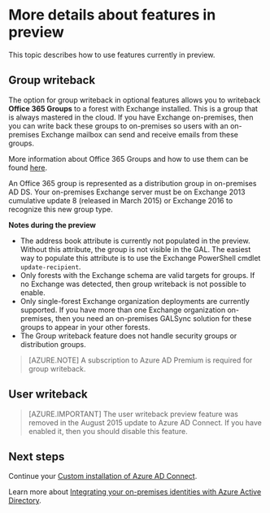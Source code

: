 <properties
    pageTitle="Azure AD Connect: Features in preview | Azure"
    description="This topic describes in more detail features which are in preview in Azure AD Connect."
    services="active-directory"
    documentationcenter=""
    author="andkjell"
    manager="femila"
    editor="" />
<tags
    ms.assetid="c75cd8cf-3eff-4619-bbca-66276757cc07"
    ms.service="active-directory"
    ms.workload="identity"
    ms.tgt_pltfrm="na"
    ms.devlang="na"
    ms.topic="article"
    ms.date="02/07/2017"
    wacn.date=""
    ms.author="billmath" />

# More details about features in preview
This topic describes how to use features currently in preview.

## Group writeback
The option for group writeback in optional features allows you to writeback **Office 365 Groups** to a forest with Exchange installed. This is a group that is always mastered in the cloud. If you have Exchange on-premises, then you can write back these groups to on-premises so users with an on-premises Exchange mailbox can send and receive emails from these groups.

More information about Office 365 Groups and how to use them can be found [here](http://aka.ms/O365g).

An Office 365 group is represented as a distribution group in on-premises AD DS. Your on-premises Exchange server must be on Exchange 2013 cumulative update 8 (released in March 2015) or Exchange 2016 to recognize this new group type.

**Notes during the preview**

- The address book attribute is currently not populated in the preview. Without this attribute, the group is not visible in the GAL. The easiest way to populate this attribute is to use the Exchange PowerShell cmdlet `update-recipient`.
- Only forests with the Exchange schema are valid targets for groups. If no Exchange was detected, then group writeback is not possible to enable.
- Only single-forest Exchange organization deployments are currently supported. If you have more than one Exchange organization on-premises, then you need an on-premises GALSync solution for these groups to appear in your other forests.
- The Group writeback feature does not handle security groups or distribution groups.

> [AZURE.NOTE]
> A subscription to Azure AD Premium is required for group writeback.
> 
>

## User writeback
> [AZURE.IMPORTANT]
> The user writeback preview feature was removed in the August 2015 update to Azure AD Connect. If you have enabled it, then you should disable this feature.
>
>

## Next steps
Continue your [Custom installation of Azure AD Connect](/documentation/articles/active-directory-aadconnect-get-started-custom/).

Learn more about [Integrating your on-premises identities with Azure Active Directory](/documentation/articles/active-directory-aadconnect/).
